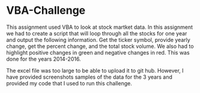# VBA-Challenge

This assignment used VBA to look at stock martket data. In this assignment we had to create a script that will loop through all the stocks for one year and output the following information. Get the ticker symbol, provide yearly change, get the percent change, and the total stock volume. We also had to highlight positive changes in green and negative changes in red. This was done for the years 2014-2016.

The excel file was too large to be able to upload it to git hub. However, I have provided screenshots samples of the data for the 3 years and provided my code that I used to run this challenge.

